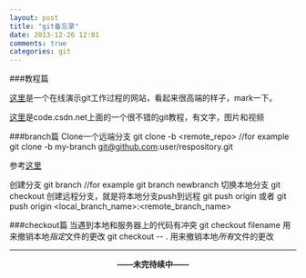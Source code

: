 ```yaml
---
layout: post
title: "git备忘录"
date: 2013-12-26 12:01
comments: true
categories: git 
---
```


###教程篇

[这里](http://pcottle.github.io/learnGitBranching/)是一个在线演示git工作过程的网站，看起来很高端的样子，mark一下。

[这里](https://code.csdn.net/DOC_CSDN/git_lxf)是code.csdn.net上面的一个很不错的git教程，有文字，图片和视频

<!--more-->

###branch篇
Clone一个远端分支
	git clone -b <branch> <remote_repo>
	//for example
	git clone -b my-branch git@github.com:user/respository.git

参考[这里](http://stackoverflow.com/questions/1911109/git-clone-a-specific-branch)

创建分支
	git branch <branch>
	//for example
	git branch newbranch
切换本地分支
	git checkout <branch>
创建远程分支，就是将本地分支push到远程
	git push origin <branch>
或者
	git push origin <local_branch_name>:<remote_branch_name>

###checkout篇
当遇到本地和服务器上的代码有冲突
	git checkout filename 
用来撤销本地*指定*文件的更改
	git checkout -- .
用来撤销本地*所有*文件的更改

---
**<center>——未完待续中——</center>**

